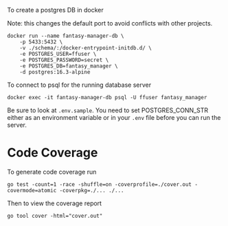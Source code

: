 To create a postgres DB in docker

Note: this changes the default port to avoid conflicts with other projects.

```
docker run --name fantasy-manager-db \
    -p 5433:5432 \
    -v ./schema/:/docker-entrypoint-initdb.d/ \
    -e POSTGRES_USER=ffuser \
    -e POSTGRES_PASSWORD=secret \
    -e POSTGRES_DB=fantasy_manager \
    -d postgres:16.3-alpine
```

To connect to psql for the running database server

```
docker exec -it fantasy-manager-db psql -U ffuser fantasy_manager
```

Be sure to look at `.env.sample`. You need to set POSTGRES_CONN_STR either
as an environment variable or in your `.env` file before you can run the
server.

# Code Coverage

To generate code coverage run

```
go test -count=1 -race -shuffle=on -coverprofile=./cover.out -covermode=atomic -coverpkg=./... ./...
```

Then to view the coverage report

```
go tool cover -html="cover.out"
```
